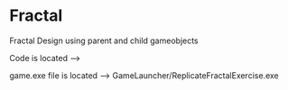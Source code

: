 # Fractal
Fractal Design using parent and child gameobjects

Code is located --> 

game.exe file is located --> GameLauncher/ReplicateFractalExercise.exe
